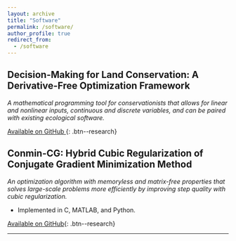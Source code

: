 ```yaml
---
layout: archive
title: "Software"
permalink: /software/
author_profile: true
redirect_from:
  - /software
---
```


## Decision-Making for Land Conservation: A Derivative-Free Optimization Framework

*A mathematical programming tool for conservationists that allows for linear and nonlinear inputs, continuous and discrete variables, and can be paired with existing ecological software.*

<a href="https://github.com/cassiebuhler/conservation-dfo" target="_blank" rel="noopener noreferrer"> Available on GitHub </a>{: .btn--research}


## Conmin-CG: Hybrid Cubic Regularization of Conjugate Gradient Minimization Method

*An optimization algorithm with memoryless and matrix-free properties that solves large-scale problems more efficiently by improving step quality with cubic regularization.*
- Implemented in C, MATLAB, and Python.

<a href="https://github.com/cassiebuhler/ConminCG" target="_blank" rel="noopener noreferrer">Available on GitHub</a>{: .btn--research}



---
